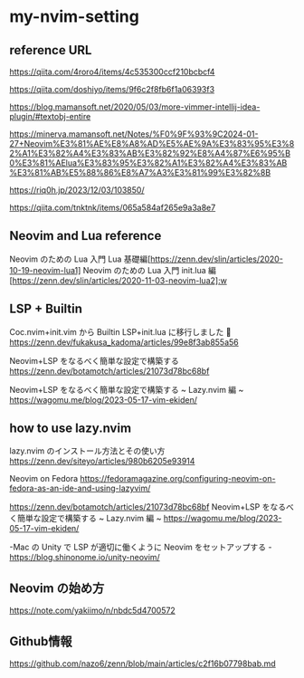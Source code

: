 # my-nvim-setting

## reference URL

https://qiita.com/4roro4/items/4c535300ccf210bcbcf4

https://qiita.com/doshiyo/items/9f6c2f8fb6f1a06393f3

https://blog.mamansoft.net/2020/05/03/more-vimmer-intellij-idea-plugin/#textobj-entire

https://minerva.mamansoft.net/Notes/%F0%9F%93%9C2024-01-27+Neovim%E3%81%AE%E8%A8%AD%E5%AE%9A%E3%83%95%E3%82%A1%E3%82%A4%E3%83%AB%E3%82%92%E8%A4%87%E6%95%B0%E3%81%AElua%E3%83%95%E3%82%A1%E3%82%A4%E3%83%AB%E3%81%AB%E5%88%86%E8%A7%A3%E3%81%99%E3%82%8B

https://riq0h.jp/2023/12/03/103850/

https://qiita.com/tnktnk/items/065a584af265e9a3a8e7

## Neovim and Lua reference

Neovim のための Lua 入門 Lua 基礎編[https://zenn.dev/slin/articles/2020-10-19-neovim-lua1]
Neovim のための Lua 入門 init.lua 編[https://zenn.dev/slin/articles/2020-11-03-neovim-lua2]:w

## LSP + Builtin

Coc.nvim+init.vim から Builtin LSP+init.lua に移行しました 💪
https://zenn.dev/fukakusa_kadoma/articles/99e8f3ab855a56

Neovim+LSP をなるべく簡単な設定で構築する
https://zenn.dev/botamotch/articles/21073d78bc68bf

Neovim+LSP をなるべく簡単な設定で構築する ~ Lazy.nvim 編 ~
https://wagomu.me/blog/2023-05-17-vim-ekiden/

## how to use lazy.nvim

lazy.nvim のインストール方法とその使い方
https://zenn.dev/siteyo/articles/980b6205e93914

Neovim on Fedora
https://fedoramagazine.org/configuring-neovim-on-fedora-as-an-ide-and-using-lazyvim/

https://zenn.dev/botamotch/articles/21073d78bc68bf
Neovim+LSP をなるべく簡単な設定で構築する ~ Lazy.nvim 編 ~
https://wagomu.me/blog/2023-05-17-vim-ekiden/

-Mac の Unity で LSP が適切に働くように Neovim をセットアップする -https://blog.shinonome.io/unity-neovim/

## Neovim の始め方
https://note.com/yakiimo/n/nbdc5d4700572

## Github情報
https://github.com/nazo6/zenn/blob/main/articles/c2f16b07798bab.md